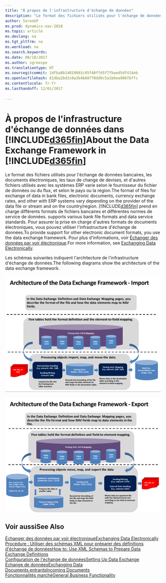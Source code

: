 ```yaml
---
title: "À propos de l'infrastructure d'échange de données"
description: "Le format des fichiers utilisés pour l'échange de données bancaires, les documents électroniques, les taux de change de devises, et d'autres fichiers utilisés avec les systèmes ERP varie selon le fournisseur du fichier de données ou du flux, et selon le pays ou la région."
author: SorenGP
ms.prod: dynamics-nav-2018
ms.topic: article
ms.devlang: na
ms.tgt_pltfrm: na
ms.workload: na
ms.search.keywords: 
ms.date: 08/18/2017
ms.author: sgroespe
ms.translationtype: HT
ms.sourcegitcommit: 1dfba8b14019991c95f40ffd5f7fbaed5df414eb
ms.openlocfilehash: 61dba2bd3c0a3b4b60f70dd9c5a1b6ea906fbffc
ms.contentlocale: fr-fr
ms.lasthandoff: 12/01/2017

---
```

# <a name="about-the-data-exchange-framework-in-included365finincludesd365finmdmd"></a><span data-ttu-id="b6bdf-103">À propos de l'infrastructure d'échange de données dans [!INCLUDE[d365fin](includes/d365fin_md.md)]</span><span class="sxs-lookup"><span data-stu-id="b6bdf-103">About the Data Exchange Framework in [!INCLUDE[d365fin](includes/d365fin_md.md)]</span></span>
<span data-ttu-id="b6bdf-104">Le format des fichiers utilisés pour l'échange de données bancaires, les documents électroniques, les taux de change de devises, et d'autres fichiers utilisés avec les systèmes ERP varie selon le fournisseur du fichier de données ou du flux, et selon le pays ou la région.</span><span class="sxs-lookup"><span data-stu-id="b6bdf-104">The format of files for exchange of data in bank files, electronic documents, currency exchange rates, and other with ERP systems vary depending on the provider of the data file or stream and on the country/region.</span></span> [!INCLUDE[d365fin](includes/d365fin_md.md)]<span data-ttu-id="b6bdf-105"> prend en charge différents formats de fichiers bancaires et différentes normes de service de données.</span><span class="sxs-lookup"><span data-stu-id="b6bdf-105"> supports various bank file formats and data service standards.</span></span> <span data-ttu-id="b6bdf-106">Pour assurer la prise en charge d'autres formats de documents électroniques, vous pouvez utiliser l'infrastructure d'échange de données.</span><span class="sxs-lookup"><span data-stu-id="b6bdf-106">To provide support for other electronic document formats, you use the data exchange framework.</span></span> <span data-ttu-id="b6bdf-107">Pour plus d'informations, voir [Échanger des données par voir électronique](across-data-exchange.md).</span><span class="sxs-lookup"><span data-stu-id="b6bdf-107">For more information, see [Exchanging Data Electronically](across-data-exchange.md).</span></span>    

 <span data-ttu-id="b6bdf-108">Les schémas suivantes indiquent l'architecture de l'infrastructure d'échange de données.</span><span class="sxs-lookup"><span data-stu-id="b6bdf-108">The following diagrams show the architecture of the data exchange framework.</span></span>  

 ![Structure d'échange de données &#45; Importation](media/across-data-exchange/dataexchangeframework_import.png)  

 ![Structure d'échange de données &#45; Exportation](media/across-data-exchange/dataexchangeframework_export.png)  

## <a name="see-also"></a><span data-ttu-id="b6bdf-111">Voir aussi</span><span class="sxs-lookup"><span data-stu-id="b6bdf-111">See Also</span></span>  
[<span data-ttu-id="b6bdf-112">Échanger des données par voir électronique</span><span class="sxs-lookup"><span data-stu-id="b6bdf-112">Exchanging Data Electronically</span></span>](across-data-exchange.md)  
[<span data-ttu-id="b6bdf-113">Procédure : Utiliser des schémas XML pour préparer des définitions d'échange de données</span><span class="sxs-lookup"><span data-stu-id="b6bdf-113">How to: Use XML Schemas to Prepare Data Exchange Definitions</span></span>](across-how-to-use-xml-schemas-to-prepare-data-exchange-definitions.md)  
[<span data-ttu-id="b6bdf-114">Configuration de l'échange de données</span><span class="sxs-lookup"><span data-stu-id="b6bdf-114">Setting Up Data Exchange</span></span>](across-set-up-data-exchange.md)  
[<span data-ttu-id="b6bdf-115">Échange de données</span><span class="sxs-lookup"><span data-stu-id="b6bdf-115">Exchanging Data</span></span>](across-exchange-data.md)  
[<span data-ttu-id="b6bdf-116">Documents entrants</span><span class="sxs-lookup"><span data-stu-id="b6bdf-116">Incoming Documents</span></span>](across-income-documents.md)  
[<span data-ttu-id="b6bdf-117">Fonctionnalités marché</span><span class="sxs-lookup"><span data-stu-id="b6bdf-117">General Business Functionality</span></span>](ui-across-business-areas.md)  

